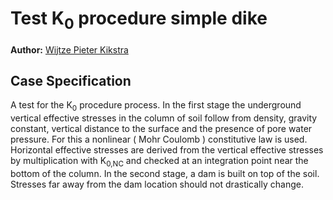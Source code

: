 # Test K<sub>0</sub> procedure simple dike

**Author:** [Wijtze Pieter Kikstra](https://github.com/WPK4FEM)

## Case Specification
A test for the K<sub>0</sub> procedure process. In the first stage the underground vertical effective stresses in the column of soil follow from density, gravity constant, vertical distance to the surface and the presence of pore water pressure. For this a nonlinear ( Mohr Coulomb ) constitutive law is used. Horizontal effective stresses are derived from the vertical effective stresses by multiplication with K<sub>0,NC</sub> and checked at an integration point near the bottom of the column. In the second stage, a dam is built on top of the soil. Stresses far away from the dam location should not drastically change.
